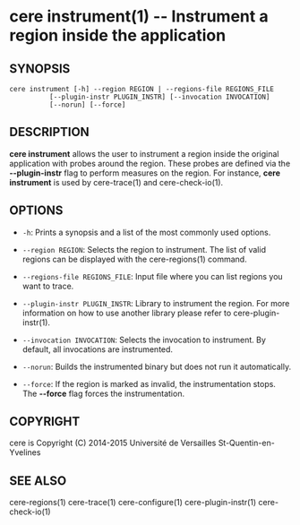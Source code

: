 cere instrument(1) -- Instrument a region inside the application
==================================================================

## SYNOPSIS

```
cere instrument [-h] --region REGION | --regions-file REGIONS_FILE
          [--plugin-instr PLUGIN_INSTR] [--invocation INVOCATION]
          [--norun] [--force]
```

## DESCRIPTION

**cere instrument** allows the user to instrument a region inside the original
application with probes around the region. These probes are defined via the
**--plugin-instr** flag to perform measures on the region. For instance,
**cere instrument** is used by cere-trace(1) and cere-check-io(1).

## OPTIONS

  * `-h`:
    Prints a synopsis and a list of the most commonly used options.

  * `--region REGION`:
    Selects the region to instrument. The list of valid regions can be displayed
    with the cere-regions(1) command.

  * `--regions-file REGIONS_FILE`:
    Input file where you can list regions you want to trace.

  * `--plugin-instr PLUGIN_INSTR`:
    Library to instrument the region. For more information on how to use another
    library please refer to cere-plugin-instr(1).

  * `--invocation INVOCATION`:
    Selects the invocation to instrument. By default, all invocations are
    instrumented.

  * `--norun`:
    Builds the instrumented binary but does not run it automatically.

  * `--force`:
    If the region is marked as invalid, the instrumentation stops. The **--force**
    flag forces the instrumentation.

## COPYRIGHT

cere is Copyright (C) 2014-2015 Université de Versailles St-Quentin-en-Yvelines

## SEE ALSO

cere-regions(1) cere-trace(1) cere-configure(1) cere-plugin-instr(1) cere-check-io(1)
